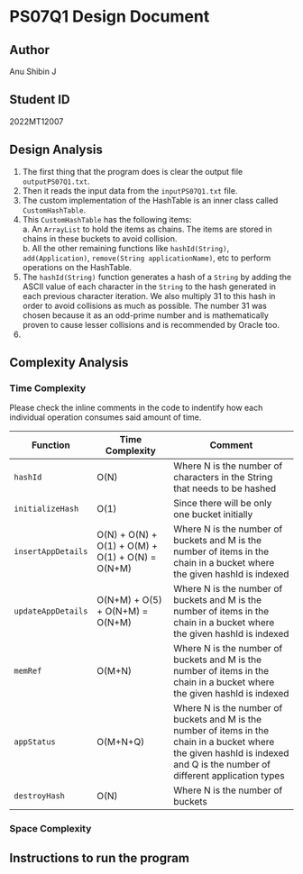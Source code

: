 # PS07Q1 Design Document

## Author
Anu Shibin J

## Student ID
2022MT12007

## Design Analysis
1. The first thing that the program does is clear the output file `outputPS07Q1.txt`.
2. Then it reads the input data from the `inputPS07Q1.txt` file.
3. The custom implementation of the HashTable is an inner class called `CustomHashTable`.
4. This `CustomHashTable` has the following items:  
		a. An `ArrayList` to hold the items as chains. The items are stored in chains in these buckets to avoid collision.  
		b. All the other remaining functions like `hashId(String)`, `add(Application)`, `remove(String applicationName)`, etc to perform operations on the HashTable.  
5. The `hashId(String)` function generates a hash of a `String` by adding the ASCII value of each character in the `String` to the hash generated in each previous character iteration. We also multiply 31 to this hash in order to avoid collisions as much as possible. The number 31 was chosen because it as an odd-prime number and is mathematically proven to cause lesser collisions and is recommended by Oracle too.
6. 

## Complexity Analysis
### Time Complexity
Please check the inline comments in the code to indentify how each individual operation consumes said amount of time.

| Function           | Time Complexity                                  | Comment                                                                                                                                                                     |
| ------------------ | ------------------------------------------------ | --------------------------------------------------------------------------------------------------------------------------------------------------------------------------- |
| `hashId`           | O(N)                                             | Where N is the number of characters in the String that needs to be hashed                                                                                                   |
| `initializeHash`   | O(1)                                             | Since there will be only one bucket initially                                                                                                                               |
| `insertAppDetails` | O(N) + O(N) + O(1) + O(M) + O(1) + O(N) = O(N+M) | Where N is the number of buckets and M is the number of items in the chain in a bucket where the given hashId is indexed                                                    |
| `updateAppDetails` | O(N+M) + O(5) + O(N+M) = O(N+M)                  | Where N is the number of buckets and M is the number of items in the chain in a bucket where the given hashId is indexed                                                    |
| `memRef`           | O(M+N)                                           | Where N is the number of buckets and M is the number of items in the chain in a bucket where the given hashId is indexed                                                    |
| `appStatus`        | O(M+N+Q)                                         | Where N is the number of buckets and M is the number of items in the chain in a bucket where the given hashId is indexed and Q is the number of different application types |
| `destroyHash`      | O(N)                                             | Where N is the number of buckets                                                                                                                                            |

### Space Complexity

## Instructions to run the program